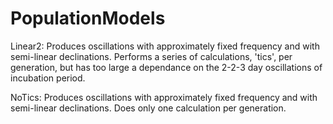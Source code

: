 # PopulationModels
Linear2: 
Produces oscillations with approximately fixed frequency and with semi-linear declinations.
Performs a series of calculations, 'tics', per generation, but has too large a dependance on the 2-2-3
day oscillations of incubation period.

NoTics:
Produces oscillations with approximately fixed frequency and with semi-linear declinations.
Does only one calculation per generation. 
